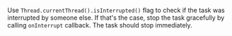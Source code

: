 Use `Thread.currentThread().isInterrupted()` flag to check if the task was interrupted by someone else.
If that's the case, stop the task gracefully by calling `onInterrupt` callback.
The task should stop immediately.